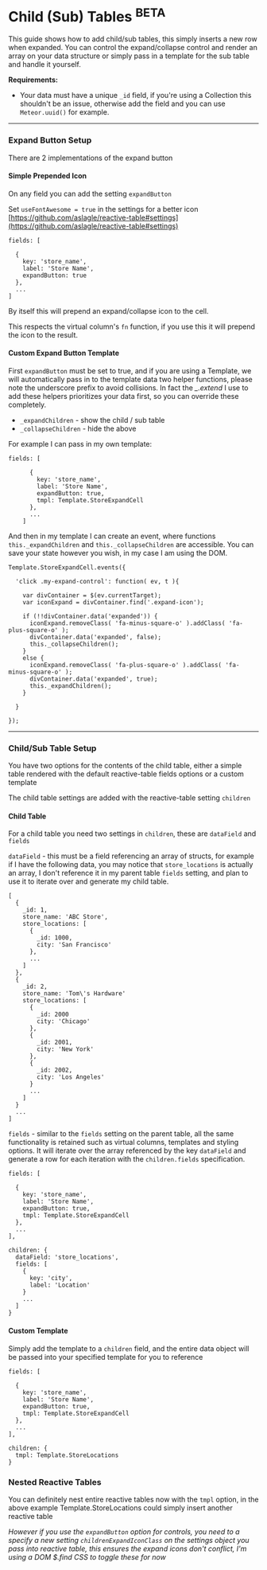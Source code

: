 
# Child (Sub) Tables <sup>BETA</sup>

This guide shows how to add child/sub tables, this simply inserts a new row when expanded.
You can control the expand/collapse control and render an array on your data structure or
simply pass in a template for the sub table and handle it yourself.


**Requirements:**

- Your data must have a unique `_id` field, if you're using a Collection this shouldn't be an issue, 
otherwise add the field and you can use `Meteor.uuid()` for example. 


---

### Expand Button Setup

There are 2 implementations of the expand button
 
 
#### Simple Prepended Icon

On any field you can add the setting `expandButton`

Set `useFontAwesome = true` in the settings for a better icon
[https://github.com/aslagle/reactive-table#settings](https://github.com/aslagle/reactive-table#settings)



    fields: [
    
      {
        key: 'store_name',
        label: 'Store Name',
        expandButton: true
      },
      ...
    ]

By itself this will prepend an expand/collapse icon to the cell.

This respects the virtual column's `fn` function, if you use this it will prepend the icon to the result.



#### Custom Expand Button Template

First `expandButton` must be set to true, and if you are using a Template, 
we will automatically pass in to the template data two helper functions, please note the underscore prefix
to avoid collisions. In fact the *\_.extend* I use to add these helpers prioritizes your data first, so you 
can override these completely.
 
- `_expandChildren` - show the child / sub table
- `_collapseChildren` - hide the above

For example I can pass in my own template:

    fields: [
        
          {
            key: 'store_name',
            label: 'Store Name',
            expandButton: true,
            tmpl: Template.StoreExpandCell
          },
          ...
        ]

And then in my template I can create an event, where functions `this._expandChildren` and `this._collapseChildren`
are accessible. You can save your state however you wish, in my case I am using the DOM.
    
    
    Template.StoreExpandCell.events({
    
      'click .my-expand-control': function( ev, t ){
    
        var divContainer = $(ev.currentTarget);
        var iconExpand = divContainer.find('.expand-icon');
    
        if (!!divContainer.data('expanded')) {
          iconExpand.removeClass( 'fa-minus-square-o' ).addClass( 'fa-plus-square-o' );
          divContainer.data('expanded', false);
          this._collapseChildren();
        }
        else {
          iconExpand.removeClass( 'fa-plus-square-o' ).addClass( 'fa-minus-square-o' );
          divContainer.data('expanded', true);
          this._expandChildren();
        }
    
      }
    
    });
    
    
---
    
    
### Child/Sub Table Setup
 
You have two options for the contents of the child table, either a simple table rendered with the default reactive-table fields options
or a custom template

The child table settings are added with the reactive-table setting `children` 


#### Child Table

For a child table you need two settings in `children`, these are `dataField` and `fields` 

`dataField` - this must be a field referencing an array of structs, for example if I have the following data, 
you may notice that `store_locations` is actually an array, I don't reference it in my parent table `fields`
setting, and plan to use it to iterate over and generate my child table.
 
    [
      {
        _id: 1,
        store_name: 'ABC Store',
        store_locations: [
          {
            _id: 1000,
            city: 'San Francisco'
          },
          ...
        ]
      },
      {
        _id: 2,
        store_name: 'Tom\'s Hardware'
        store_locations: [
          {
            _id: 2000
            city: 'Chicago'
          },
          {
            _id: 2001,
            city: 'New York'
          },
          {
            _id: 2002,
            city: 'Los Angeles'
          }
          ...
        ]
      }
      ...
    ]



`fields` - similar to the `fields` setting on the parent table, all the same functionality is retained such as
virtual columns, templates and styling options. It will iterate over the array referenced by the key `dataField`
and generate a row for each iteration with the `children.fields` specification.


    fields: [
        
      {
        key: 'store_name',
        label: 'Store Name',
        expandButton: true,
        tmpl: Template.StoreExpandCell
      },
      ...
    ],
    
    children: {
      dataField: 'store_locations',
      fields: [
        {
          key: 'city',
          label: 'Location'
        }
        ...
      ]
    }



#### Custom Template

Simply add the template to a `children` field, and the entire data object will be passed into your specified template
for you to reference

    fields: [
        
      {
        key: 'store_name',
        label: 'Store Name',
        expandButton: true,
        tmpl: Template.StoreExpandCell
      },
      ...
    ],
    
    children: {
      tmpl: Template.StoreLocations
    }
    
    
### Nested Reactive Tables

You can definitely nest entire reactive tables now with the `tmpl` option, in the above example Template.StoreLocations could
simply insert another reactive table

*However if you use the `expandButton` option for controls, you need to a specify a new setting `childrenExpandIconClass` on the settings object
you pass into reactive table, this ensures the expand icons don't conflict, I'm using a DOM $.find CSS to toggle these for now*







